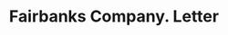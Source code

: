 ---
doi: 10.7916/D80303NT
date_other: '1913'
date_other_textual: '1913'
form: correspondence
genre:
- Letters (correspondence)
name:
- Fairbanks Company
object_in_context_url: https://biggert.cul.columbia.edu/items/view/ave_biggert_01396
subject_hierarchical_geographic:
- Philadelphia, Pennsylvania, United States
subject_name:
- Fairbanks Company
title: Fairbanks Company. Letter
sort_title: Fairbanks Company. Letter
call_number: ave_biggert_01396
coordinates:
- 40.00944444444445,-75.13333333333334
pid: ave_biggert_01396
identifiers: ave_biggert_01396
thumbnail: https://derivativo-3.library.columbia.edu/iiif/2/ldpd:344635/full/!256,256/0/native.jpg
permalink: /biggert/ave_biggert_01396/
layout: iiif-image-page
---
